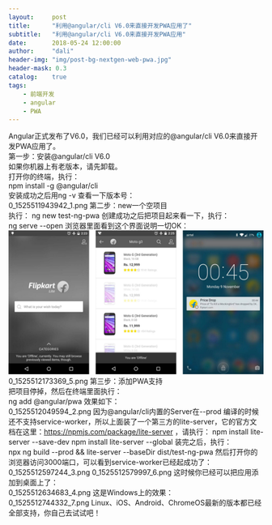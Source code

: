 ```yaml
---
layout:     post
title:      "利用@angular/cli V6.0来直接开发PWA应用了"
subtitle:   "利用@angular/cli V6.0来直接开发PWA应用"
date:       2018-05-24 12:00:00
author:     "dali"
header-img: "img/post-bg-nextgen-web-pwa.jpg"
header-mask: 0.3
catalog:    true
tags:
    - 前端开发
    - angular
    - PWA
---
```


Angular正式发布了V6.0，我们已经可以利用对应的@angular/cli V6.0来直接开发PWA应用了。<br>
第一步：安装@angular/cli V6.0<br>
如果你机器上有老版本，请先卸载。<br>
打开你的终端，执行：<br>
npm install -g @angular/cli<br>
安装成功之后用ng -v 查看一下版本号：<br>
0_1525511943942_1.png
第二步：new一个空项目<br>
执行：
ng new test-ng-pwa
创建成功之后把项目起来看一下，执行：<br>
ng serve --open
浏览器里面看到这个界面说明一切OK：<br>
![](/img/in-post/post-nextgen-web-pwa/flipkart-2.jpeg)
0_1525512173369_5.png
第三步：添加PWA支持<br>
把项目停掉，然后在终端里面执行：<br>
ng add @angular/pwa
效果如下：<br>
0_1525512049594_2.png
因为@angular/cli内置的Server在--prod 编译的时候还不支持service-worker，所以上面装了一个第三方的lite-server，它的官方文档在这里：https://npmjs.com/package/lite-server ，请执行：
npm install lite-server --save-dev
npm install lite-server --global
装完之后，执行：<br>
npx ng build --prod && lite-server --baseDir dist/test-ng-pwa
然后打开你的浏览器访问3000端口，可以看到service-worker已经起成功了：<br>
0_1525512597244_3.png
0_1525512579997_6.png
这时候你已经可以把应用添加到桌面上了：<br>
0_1525512634683_4.png
这是Windows上的效果：<br>
0_1525512744332_7.png
Linux、iOS、Android、ChromeOS最新的版本都已经全部支持，你自己去试试吧！
